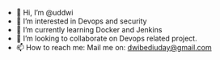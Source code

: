 - 👋 Hi, I’m @uddwi
- 👀 I’m interested in Devops and security
- 🌱 I’m currently learning Docker and Jenkins
- 💞️ I’m looking to collaborate on Devops related project.
- 📫 How to reach me: Mail me on: dwibediuday@gmail.com

<!---
uddwi/uddwi is a ✨ special ✨ repository because its `README.md` (this file) appears on your GitHub profile.
You can click the Preview link to take a look at your changes.
--->
